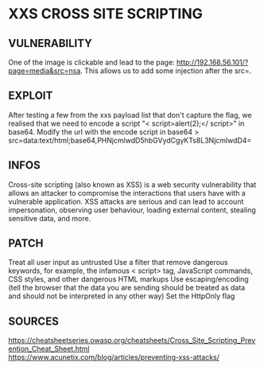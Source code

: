 # XXS CROSS SITE SCRIPTING

## VULNERABILITY
One of the image is clickable and lead to the page: http://192.168.56.101/?page=media&src=nsa. This allows us to add some injection after the src=.

## EXPLOIT
After testing a few from the xxs payload list that don't capture the flag, we realised that we need to encode a script "< script>alert(2);</ script>" in base64.
Modify the url with the encode script in base64  > src=data:text/html;base64,PHNjcmlwdD5hbGVydCgyKTs8L3NjcmlwdD4=

## INFOS
Cross-site scripting (also known as XSS) is a web security vulnerability that allows an attacker to compromise the interactions that users have with a vulnerable application.
XSS attacks are serious and can lead to account impersonation, observing user behaviour, loading external content, stealing sensitive data, and more.

## PATCH
Treat all user input as untrusted
Use a filter that remove dangerous keywords, for example, the infamous < script> tag, JavaScript commands, CSS styles, and other dangerous HTML markups
Use escaping/encoding (tell the browser that the data you are sending should be treated as data and should not be interpreted in any other way)
Set the HttpOnly flag

## SOURCES
https://cheatsheetseries.owasp.org/cheatsheets/Cross_Site_Scripting_Prevention_Cheat_Sheet.html
https://www.acunetix.com/blog/articles/preventing-xss-attacks/
